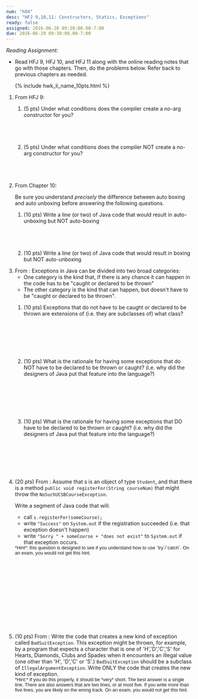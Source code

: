 ```yaml
---
num: "h04"
desc: "HFJ 9,10,11: Constructors, Statics, Exceptions"
ready: false
assigned: 2016-06-28 09:30:00.00-7:00
due: 2016-06-29 09:30:00.00-7:00
---
```


*Reading Assignment:* 

* Read <span data-hfj="9">HFJ 9</span>, <span data-hfj="10">HFJ 10</span>, and <span data-hfj="11">HFJ 11</span> along with the online reading notes that go with those chapters. Then, do the problems below.   Refer back to previous chapters as needed.

<ol>

{% include hwk_li_name_10pts.html %}

<li markdown="1"> From <span data-hfj="9">HFJ 9</span>:

<ol>
<li style="margin-bottom:5em;" markdown="1"> 

(5 pts) Under what conditions does the compiler create a no-arg constructor for you? 

</li>

<li style="margin-bottom:5em;" markdown="1"> 

(5 pts) Under what conditions does the compiler NOT create a no-arg constructor for you? 

</li>
</ol>
</li>

<li markdown="1"> From <span data-hfj="10">Chapter 10</span>:

Be sure you understand <em>precisely</em> the difference between auto boxing and auto unboxing before answering the following questions.   

<ol>
<li style="margin-bottom:5em;" markdown="1"> 

(10 pts) Write a line (or two) of Java code that would result in auto-unboxing but NOT auto-boxing 

</li>
<li style="margin-bottom:0em;" markdown="1"> 

(10 pts) Write a line (or two) of Java code that would result in boxing but NOT auto-unboxing 

</li>
</ol>
<div class="pagebreak"></div>

</li>

<li markdown="1">  From <span data-hfj="11"></span>: Exceptions in Java can be divided into two broad categories:

* One category is the kind that, if there is any chance it can happen in the code has to be "caught or declared to be thrown" 
* The other category is the kind that can happen, but doesn't have to be "caught or declared to be thrown".

<ol>

<li style="margin-bottom:8em;" markdown="1"> 

(10 pts) Exceptions that  do not have to be caught or declared to be thrown are extensions of (i.e. they are subclasses of) what 
class?

</li>

<li style="margin-bottom:8em;" markdown="1"> 
(10 pts) What is the rationale  for having some exceptions that do NOT have to be declared to be thrown or caught? (i.e. why did the designers of Java put that feature into the language?)
</li>

<li style="margin-bottom:8em;" markdown="1"> (10 pts) What is the rationale  for having some exceptions that DO have to be declared to be thrown or caught? (i.e. why did the designers of Java put that feature into the language?)
</li>

</ol>


</li>


<li style="margin-bottom:15em;" markdown="1"> 

(20 pts) From <span data-hfj="11"></span>: Assume that s is an object of type <code>Student</code>, and that there is a method 
`public void registerFor(String courseNum)` that might throw the `NoSuchUCSBCourseException`. 

Write a segment of Java code that will:
* call `s.registerFor(someCourse);`
* write `"Success"` on `System.out` if the registration succeeded (i.e. that exception doesn't happen)
* write `"Sorry " + someCourse + "does not exist"` to `System.out` if that exception occurs.

<div style="font-family: Arial Narrow, sans-serif; font-size: 90%;" markdown="1">
*Hint*: this question is designed to see if you understand how to use `try`/`catch`.   On an exam, you would not get this hint.
</div>

</li>

<li style="margin-bottom:4em;" markdown="1"> 
(10 pts) From <span data-hfj="11"></span>: Write the code that creates a new kind of exception called <code>BadSuitException</code>.  This exception might be thrown, for example, by a program that expects a character that is one of 'H','D','C','S' for Hearts, Diamonds, Clubs and Spades when it encounters an illegal value (one other than 'H', 'D','C' or 'S'.)   <code>BadSuitException</code> should be a subclass of <code>IllegalArgumentException</code>.   Write ONLY the code that creates the new kind of exception. 

<div style="font-family: Arial Narrow, sans-serif; font-size: 90%;" markdown="1">
*Hint:* If you do this properly, it should be *very* short.   The best answer is a single line.  There are also answers that are two lines, or at most five.   If you write more than five lines, you are likely on the wrong track.   On an exam, you would not get this hint.
</div>

</li>

</ol>
